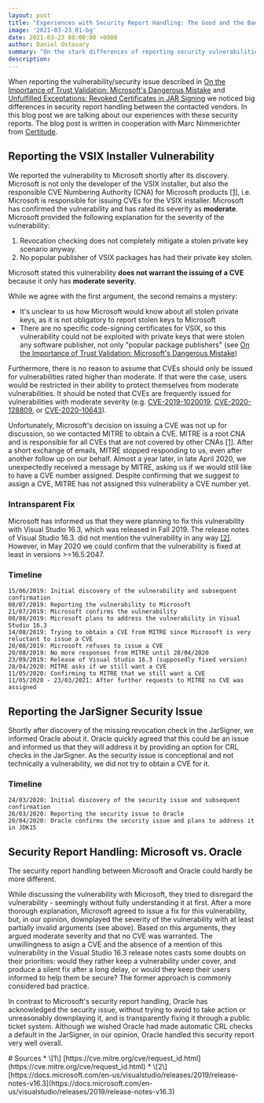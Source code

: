 ```yaml
---
layout: post
title: "Experiences with Security Report Handling: The Good and the Bad"
image: '2021-03-23_01-bg'
date: 2021-03-23 08:00:00 +0000
author: Daniel Ostovary
summary: "On the stark differences of reporting security vulnerabilities between major software vendors"
description:
---
```


When reporting the vulnerability/security issue described in [On the Importance of Trust Validation: Microsoft's Dangerous Mistake](https://about.signpath.io/blog/2020/08/26/on-the-importance-of-trust-validation.html) and [Unfulfilled Exceptations: Revoked Certificates in JAR Signing](https://about.signpath.io/blog/2020/08/26/unfulfilled-expectations.html) we noticed big differences in security report handling between the contacted vendors. In this blog post we are talking about our experiences with these security reports. The blog post is written in cooperation with Marc Nimmerichter from [Certitude](https://certitude.consulting/en).

## Reporting the VSIX Installer Vulnerability

We reported the vulnerability to Microsoft shortly after its discovery. Microsoft is not only the developer of the VSIX installer, but also the responsible CVE Numbering Authority (CNA) for Microsoft products [[1]](#1), i.e. Microsoft is responsible for issuing CVEs for the VSIX installer. Microsoft has confirmed the vulnerability and has rated its severity as **moderate**. Microsoft provided the following explanation for the severity of the vulnerability:

1. Revocation checking does not completely mitigate a stolen private key scenario anyway.
2. No popular publisher of VSIX packages has had their private key stolen.

Microsoft stated this vulnerability **does not warrant the issuing of a CVE** because it only has **moderate severity**.

While we agree with the first argument, the second remains a mystery:

* It's unclear to us how Microsoft would know about all stolen private keys, as it is not obligatory to report stolen keys to Microsoft
* There are no specific code-signing certificates for VSIX, so this vulnerability could not be exploited with private keys that were stolen any software publisher, not only "popular package publishers" (see [On the Importance of Trust Validation: Microsoft's Dangerous Mistake](https://about.signpath.io/blog/2020/08/26/on-the-importance-of-trust-validation.html))

Furthermore, there is no reason to assume that CVEs should only be issued for vulnerabilities rated higher than moderate. If that were the case, users would be restricted in their ability to protect themselves from moderate vulnerabilities. It should be noted that CVEs are frequently issued for vulnerabilities with moderate severity (e.g. [CVE-2019-1020019](https://nvd.nist.gov/vuln/detail/CVE-2019-1020019), [CVE-2020-128809](https://nvd.nist.gov/vuln/detail/CVE-2020-12880), or [CVE-2020-10643](https://nvd.nist.gov/vuln/detail/CVE-2020-10643)). 

Unfortunately, Microsoft's decision on issuing a CVE was not up for discussion, so we contacted MITRE to obtain a CVE. MITRE is a root CNA and is responsible for all CVEs that are not covered by other CNAs [[1]](#1). After a short exchange of emails, MITRE stopped responding to us, even after another follow up on our behalf. Almost a year later, in late April 2020, we unexpectedly received a message by MITRE, asking us if we would still like to have a CVE number assigned. Despite confirming that we suggest to assign a CVE, MITRE has not assigned this vulnerability a CVE number yet.

### Intransparent Fix

Microsoft has informed us that they were planning to fix this vulnerability with Visual Studio 16.3, which was released in Fall 2019. The release notes of Visual Studio 16.3. did not mention the vulnerability in any way [[2]](#2). However, in May 2020 we could confirm that the vulnerability is fixed at least in versions >=16.5.2047. 

### Timeline

	15/06/2019: Initial discovery of the vulnerability and subsequent confirmation
	08/07/2019: Reporting the vulnerability to Microsoft
	21/07/2019: Microsoft confirms the vulnerability 
	08/08/2019: Microsoft plans to address the vulnerability in Visual Studio 16.3
	14/08/2019: Trying to obtain a CVE from MITRE since Microsoft is very reluctant to issue a CVE
	20/08/2019: Microsoft refuses to issue a CVE
	20/08/2019: No more responses from MITRE until 28/04/2020
	23/09/2019: Release of Visual Studio 16.3 (supposedly fixed version)
	28/04/2020: MITRE asks if we still want a CVE
	11/05/2020: Confirming to MITRE that we still want a CVE
	11/05/2020 - 23/03/2021: After further requests to MITRE no CVE was assigned

## Reporting the JarSigner Security Issue

Shortly after discovery of the missing revocation check in the JarSigner, we informed Oracle about it. Oracle quickly agreed that this could be an issue and informed us that they will address it by providing an option for CRL checks in the JarSigner. As the security issue is conceptional and not technically a vulnerability, we did not try to obtain a CVE for it.

### Timeline

	24/03/2020: Initial discovery of the security issue and subsequent confirmation
	26/03/2020: Reporting the security issue to Oracle
	20/04/2020: Oracle confirms the security issue and plans to address it in JDK15

## Security Report Handling: Microsoft vs. Oracle

The security report handling between Microsoft and Oracle could hardly be more different.

While discussing the vulnerability with Microsoft, they tried to disregard the vulnerability - seemingly without fully understanding it at first. After a more thorough explanation, Microsoft agreed to issue a fix for this vulnerability, but, in our opinion, downplayed the severity of the vulnerability with at least partially invalid arguments (see above). Based on this arguments, they argued moderate severity and that no CVE was warranted. The unwillingness to asign a CVE and the absence of a mention of this vulnerability in the Visual Studio 16.3 release notes casts some doubts on their priorities: would they rather keep a vulnerability under cover, and produce a silent fix after a long delay, or would they keep their users informed to help them be secure? The former approach is commonly considered bad practice. 

In contrast to Microsoft's security report handling, Oracle has acknowledged the security issue, without trying to avoid to take action or unreasonably downplaying it, and is transparently fixing it through a public ticket system. Although we wished Oracle had made automatic CRL checks a default in the JarSigner, in our opinion, Oracle handled this security report very well overall.

<div class='sources' markdown='1'>
# Sources
* \[<span id='1'>1</span>\] [https://cve.mitre.org/cve/request_id.html](https://cve.mitre.org/cve/request_id.html)
* \[<span id='2'>2</span>\] [https://docs.microsoft.com/en-us/visualstudio/releases/2019/release-notes-v16.3](https://docs.microsoft.com/en-us/visualstudio/releases/2019/release-notes-v16.3)
</div>
